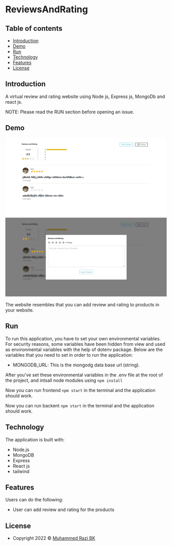 # ReviewsAndRating


## Table of contents

- [Introduction](#introduction)
- [Demo](#demo)
- [Run](#run)
- [Technology](#technology)
- [Features](#features)
- [License](#license)

## Introduction

A virtual review and rating website using Node js, Express js, MongoDb and react js.

NOTE: Please read the RUN section before opening an issue.

## Demo

![screenshot](https://github.com/RAZIBK/ReviewsAndRating/blob/main/Screenshot%202022-10-05%20155528.jpg)
![screenshot](https://github.com/RAZIBK/ReviewsAndRating/blob/main/Screenshot%202022-10-05%20155613.jpg)


The website resembles that  you can add review and rating to products in your website.


## Run

To run this application, you have to set your own environmental variables. For security reasons, some variables have been hidden from view and used as environmental variables with the help of dotenv package. Below are the variables that you need to set in order to run the application:



- MONGODB_URL: This is the mongodg data base url (string).

After you've set these environmental variables in the .env file at the root of the project, and intsall node modules using  `npm install`

Now you can run frontend `npm start` in the terminal and the application should work.

Now you can run backent `npm start` in the terminal and the application should work.


## Technology

The application is built with:

- Node.js 
- MongoDB
- Express 
- React js
- tailwind



## Features

Users can do the following:

- User can add review and rating for the products


## License

- Copyright 2022 © [Muhammed Razi BK](https://github.com/RAZIBK)
